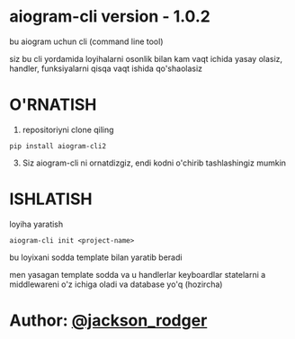 # aiogram-cli version - 1.0.2

bu aiogram uchun cli (command line tool)

siz bu cli yordamida loyihalarni osonlik bilan kam vaqt ichida yasay olasiz, handler, funksiyalarni qisqa vaqt ishida qo'shaolasiz

# O'RNATISH

1. repositoriyni clone qiling
```
pip install aiogram-cli2
```

3. Siz aiogram-cli ni ornatdizgiz, endi kodni o'chirib tashlashingiz mumkin

# ISHLATISH
loyiha yaratish
```
aiogram-cli init <project-name>
```
bu loyixani sodda template bilan yaratib beradi 

men yasagan template sodda va u handlerlar keyboardlar statelarni a middlewareni o'z ichiga oladi va database yo'q (hozircha)

# Author: [@jackson_rodger](https://t.me/jackson_rodger)